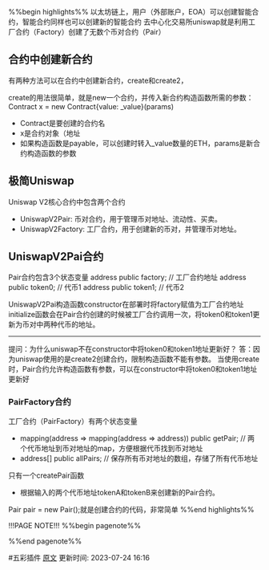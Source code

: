 %%begin highlights%%
以太坊链上，用户（外部账户，EOA）可以创建智能合约，智能合约同样也可以创建新的智能合约
去中心化交易所uniswap就是利用工厂合约（Factory）创建了无数个币对合约（Pair）

合约中创建新合约
---
有两种方法可以在合约中创建新合约，create和create2，

create的用法很简单，就是new一个合约，并传入新合约构造函数所需的参数：
Contract x = new Contract{value: _value}(params)

- Contract是要创建的合约名
- x是合约对象（地址
- 如果构造函数是payable，可以创建时转入_value数量的ETH，params是新合约构造函数的参数

极简Uniswap​
---
Uniswap V2核心合约中包含两个合约
- UniswapV2Pair: 币对合约，用于管理币对地址、流动性、买卖。
- UniswapV2Factory: 工厂合约，用于创建新的币对，并管理币对地址。

UniswapV2Pai合约​
---
Pair合约包含3个状态变量
address public factory; // 工厂合约地址
address public token0; // 代币1
address public token1; // 代币2


UniswapV2Pai构造函数constructor在部署时将factory赋值为工厂合约地址
initialize函数会在Pair合约创建的时候被工厂合约调用一次，将token0和token1更新为币对中两种代币的地址。

---
提问：为什么uniswap不在constructor中将token0和token1地址更新好？
答：因为uniswap使用的是create2创建合约，限制构造函数不能有参数。
当使用create时，Pair合约允许构造函数有参数，可以在constructor中将token0和token1地址更新好

### PairFactory​合约

工厂合约（PairFactory）有两个状态变量
- mapping(address => mapping(address => address)) public getPair; // 两个代币地址到币对地址的map，方便根据代币找到币对地址
- address[] public allPairs; // 保存所有币对地址的数组，存储了所有代币地址

只有一个createPair函数
- 根据输入的两个代币地址tokenA和tokenB来创建新的Pair合约。

Pair pair = new Pair();就是创建合约的代码，非常简单
%%end highlights%%

!!!PAGE NOTE!!!
%%begin pagenote%%

%%end pagenote%%

 #五彩插件 [原文](https://www.wtf.academy/solidity-advanced/Create/)
更新时间: 2023-07-24 16:16